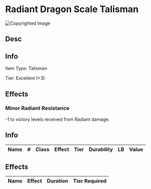 # Radiant Dragon Scale Talisman

![Copyrighted Image](RadiantDragonScaleTalisman.png)

## Desc

## Info

Item Type: Talisman

Tier: Excellent (+3)

## Effects

### Minor Radiant Resistance

-1 to victory levels received from Radiant damage.

## Info

| Name | # | Class | Effect | Tier | Durability | LB | Value |
| :--: | :-: | :---: | :----: | :--: | :--------: | :-: | :---: |

## Effects

| Name | Effect | Duration | Tier Required |
| :--- | :----: | :------: | :-----------: |
